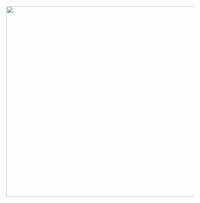 <img srcset="https://img.portaly.cc/SZ2cP4kWfBAyV3e67uJtofzIeyeQYPi3URUnBDOiCzY/rs:fill:640/q:75/aHR0cHM6Ly9maXJlYmFzZXN0b3JhZ2UuZ29vZ2xlYXBpcy5jb20vdjAvYi9wb3J0YWx5LWNhOWUxLmFwcHNwb3QuY29tL28vVHhPTFkxZEg4WjVOU3ppc0JSQ2wlMkZwYWdlcyUyRm5hQUl0cGg2OEFYM3oyNGY3Mlg4JTJGaXRlbXMuV2pyNmR3V0poTjNUU1dya1RYTEpZLmltYWdlP2FsdD1tZWRpYSZ0b2tlbj1mMzdmZWE3OS1kZTRkLTRiMDQtODQ5MC01ZDU2MDc0OWFiMzg 1x, https://img.portaly.cc/OYDiDc09cq535yVtrvz0IV_nFEbKhQ9FFqtt9Y2OEPU/rs:fill:1080/q:75/aHR0cHM6Ly9maXJlYmFzZXN0b3JhZ2UuZ29vZ2xlYXBpcy5jb20vdjAvYi9wb3J0YWx5LWNhOWUxLmFwcHNwb3QuY29tL28vVHhPTFkxZEg4WjVOU3ppc0JSQ2wlMkZwYWdlcyUyRm5hQUl0cGg2OEFYM3oyNGY3Mlg4JTJGaXRlbXMuV2pyNmR3V0poTjNUU1dya1RYTEpZLmltYWdlP2FsdD1tZWRpYSZ0b2tlbj1mMzdmZWE3OS1kZTRkLTRiMDQtODQ5MC01ZDU2MDc0OWFiMzg 2x" src="https://img.portaly.cc/OYDiDc09cq535yVtrvz0IV_nFEbKhQ9FFqtt9Y2OEPU/rs:fill:1080/q:75/aHR0cHM6Ly9maXJlYmFzZXN0b3JhZ2UuZ29vZ2xlYXBpcy5jb20vdjAvYi9wb3J0YWx5LWNhOWUxLmFwcHNwb3QuY29tL28vVHhPTFkxZEg4WjVOU3ppc0JSQ2wlMkZwYWdlcyUyRm5hQUl0cGg2OEFYM3oyNGY3Mlg4JTJGaXRlbXMuV2pyNmR3V0poTjNUU1dya1RYTEpZLmltYWdlP2FsdD1tZWRpYSZ0b2tlbj1mMzdmZWE3OS1kZTRkLTRiMDQtODQ5MC01ZDU2MDc0OWFiMzg" width="1200" height="512" decoding="async" data-nimg="1" loading="lazy" style="color:transparent">

<!--
**An8bit/An8bit** is a ✨ _special_ ✨ repository because its `README.md` (this file) appears on your GitHub profile.

Here are some ideas to get you started:

- 🔭 I’m currently working on ...
- 🌱 I’m currently learning ...
- 👯 I’m looking to collaborate on ...
- 🤔 I’m looking for help with ...
- 💬 Ask me about ...
- 📫 How to reach me: ...
- 😄 Pronouns: ...
- ⚡ Fun fact: ...
-->
